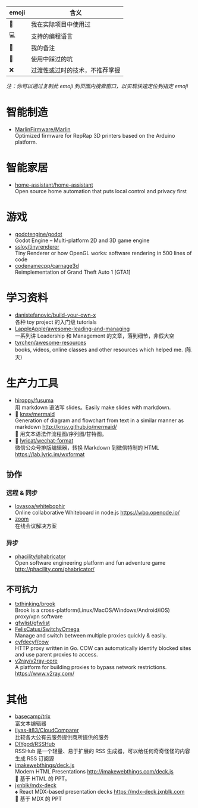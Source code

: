 emoji|含义
-----|--
:clap:|我在实际项目中使用过
:computer:|支持的编程语言
:memo:|我的备注
:bug:|使用中踩过的坑
:x:|过渡性或过时的技术，不推荐掌握

_注：你可以通过复制此 emoji 到页面内搜索窗口，以实现快速定位到指定 emoji_

# 智能制造

* [MarlinFirmware/Marlin](https://github.com/MarlinFirmware/Marlin)  
Optimized firmware for RepRap 3D printers based on the Arduino platform.

# 智能家居

* [home-assistant/home-assistant](https://github.com/home-assistant/home-assistant)  
Open source home automation that puts local control and privacy first

# 游戏

* [godotengine/godot](https://github.com/godotengine/godot)  
Godot Engine – Multi-platform 2D and 3D game engine
* [ssloy/tinyrenderer](https://github.com/ssloy/tinyrenderer)  
Tiny Renderer or how OpenGL works: software rendering in 500 lines of code
* [codenamecpp/carnage3d](https://github.com/codenamecpp/carnage3d)  
Reimplementation of Grand Theft Auto 1 [GTA1]

# 学习资料

* [danistefanovic/build-your-own-x](https://github.com/danistefanovic/build-your-own-x)  
各种 toy project 的入门级 tutorials
* [LappleApple/awesome-leading-and-managing](https://github.com/LappleApple/awesome-leading-and-managing)  
一系列讲 Leadership 和 Management 的文章，落到细节，非假大空
* [tyrchen/awesome-resources](https://github.com/tyrchen/awesome-resources)  
books, videos, online classes and other resources which helped me. (陈天)

# 生产力工具

* [hiroppy/fusuma](https://github.com/hiroppy/fusuma)  
用 markdown 语法写 slides。Easily make slides with markdown.
* :clap: [knsv/mermaid](https://github.com/knsv/mermaid)  
Generation of diagram and flowchart from text in a similar manner as markdown http://knsv.github.io/mermaid/  
:memo: 用文本语法作流程图/序列图/甘特图。
* :clap: [lyricat/wechat-format](https://github.com/lyricat/wechat-format)  
微信公众号排版编辑器，转换 Markdown 到微信特制的 HTML https://lab.lyric.im/wxformat

## 协作

### 远程 & 同步

* [lovasoa/whitebophir](https://github.com/lovasoa/whitebophir)  
Online collaborative Whiteboard in node.js https://wbo.openode.io/
* [zoom](https://zoom.us/)  
在线会议解决方案

### 异步

* [phacility/phabricator](https://github.com/phacility/phabricator)  
Open software engineering platform and fun adventure game http://phacility.com/phabricator/

## 不可抗力

* [txthinking/brook](https://github.com/txthinking/brook)  
Brook is a cross-platform(Linux/MacOS/Windows/Android/iOS) proxy/vpn software
* [gfwlist/gfwlist](https://github.com/gfwlist/gfwlist)
* [FelisCatus/SwitchyOmega](https://github.com/FelisCatus/SwitchyOmega)  
Manage and switch between multiple proxies quickly & easily.
* [cyfdecyf/cow](https://github.com/cyfdecyf/cow)  
HTTP proxy written in Go. COW can automatically identify blocked sites and use parent proxies to access.
* [v2ray/v2ray-core](https://github.com/v2ray/v2ray-core)  
A platform for building proxies to bypass network restrictions. https://www.v2ray.com/

# 其他

* [basecamp/trix](https://github.com/basecamp/trix)  
富文本编辑器
* [ilyas-it83/CloudComparer](https://github.com/ilyas-it83/CloudComparer)  
比较各大公有云服务提供商所提供的服务
* [DIYgod/RSSHub](https://github.com/DIYgod/RSSHub)  
RSSHub 是一个轻量、易于扩展的 RSS 生成器，可以给任何奇奇怪怪的内容生成 RSS 订阅源
* [imakewebthings/deck.js](https://github.com/imakewebthings/deck.js)  
Modern HTML Presentations http://imakewebthings.com/deck.js  
:memo: 基于 HTML 的 PPT。
* [jxnblk/mdx-deck](https://github.com/jxnblk/mdx-deck)  
♠️ React MDX-based presentation decks https://mdx-deck.jxnblk.com  
:memo: 基于 MDX 的 PPT

